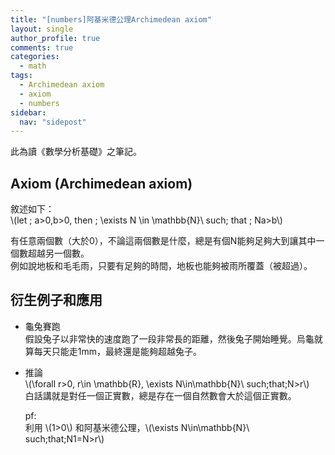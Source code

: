 ```yaml
---
title: "[numbers]阿基米德公理Archimedean axiom"
layout: single
author_profile: true
comments: true
categories:
  - math
tags:
  - Archimedean axiom
  - axiom
  - numbers
sidebar:
  nav: "sidepost"
---
```

此為讀《數學分析基礎》之筆記。

## Axiom (Archimedean axiom)
敘述如下：  
\\(let \; a>0,b>0, then \; \exists N \in \mathbb{N}\ such\; that \; Na>b\\)

有任意兩個數（大於0），不論這兩個數是什麼，總是有個N能夠足夠大到讓其中一個數超越另一個數。  
例如說地板和毛毛雨，只要有足夠的時間，地板也能夠被雨所覆蓋（被超過）。

## 衍生例子和應用
* 龜兔賽跑  
  假設兔子以非常快的速度跑了一段非常長的距離，然後兔子開始睡覺。烏龜就算每天只能走1mm，最終還是能夠超越兔子。

* 推論  
  \\(\forall r>0, r\in \mathbb{R}, \exists N\in\mathbb{N}\ such\;that\;N>r\\)  
  白話講就是對任一個正實數，總是存在一個自然數會大於這個正實數。

  pf:  
  利用 \\(1>0\\) 和阿基米德公理，\\(\exists N\in\mathbb{N}\ such\;that\;N1=N>r\\)